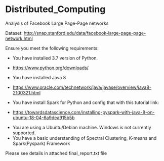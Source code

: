 # Distributed_Computing

Analysis of Facebook Large Page-Page networks

Dataset: http://snap.stanford.edu/data/facebook-large-page-page-network.html

Ensure you meet the following requirements:

* You have installed 3.7 version of Python.
- https://www.python.org/downloads/
* You have installed Java 8 
- https://www.oracle.com/technetwork/java/javase/overview/java8-2100321.html
* You have install Spark for Python and config that with this tutorial link:
- https://towardsdatascience.com/installing-pyspark-with-java-8-on-ubuntu-18-04-6a9dea915b5b
* You are using a Ubuntu/Debian machine. Windows is not currently supported.
* You have a basic understanding of Spectral Clustering, K-means and Spark(Pyspark) Framework

Please see details in attached final_report.txt file
